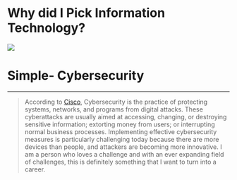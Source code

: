 # Why did I Pick Information Technology?
![](https://images.idgesg.net/images/idge/imported/imageapi/2019/07/26/15/security_abstract_istock-100803344-large.jpg)
# Simple- Cybersecurity
---
> According to [Cisco](https://www.cisco.com/c/en/us/products/security/what-is-cybersecurity.html), 
>Cybersecurity is the practice of protecting systems, networks, and programs from digital attacks. These cyberattacks are usually aimed at accessing, changing, or destroying sensitive information; extorting money from users; or interrupting normal business processes.
>Implementing effective cybersecurity measures is particularly challenging today because there are more devices than people, and attackers are becoming more innovative.
I am a person who loves a challenge and with an ever expanding field of challenges, this is definitely something that I want to turn into a career.
